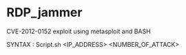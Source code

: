 # RDP_jammer
CVE-2012-0152 exploit using metasploit and BASH

 SYNTAX : Script.sh <IP_ADDRESS> <NUMBER_OF_ATTACK> 
